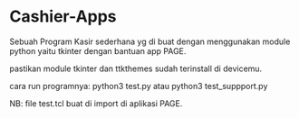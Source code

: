 # Cashier-Apps

Sebuah Program Kasir sederhana yg di buat dengan menggunakan module python yaitu tkinter dengan bantuan app PAGE.


pastikan module tkinter dan ttkthemes sudah terinstall di devicemu.

cara run programnya:
	python3 test.py
	atau
	python3 test_suppport.py

NB: file test.tcl buat di import di aplikasi PAGE.
